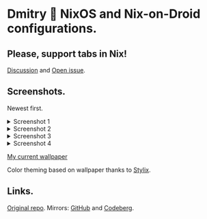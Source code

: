 # Dmitry 🌊 NixOS and Nix-on-Droid configurations.

## Please, support tabs in Nix!

[Discussion](https://github.com/NixOS/nix/pull/2911) and [Open issue](https://github.com/NixOS/nix/issues/7834).

## Screenshots.

Newest first.

<details>
<summary>Screenshot 1</summary>
<br><a href="https://ailivewallpapers.com/lunatic-arknights-live-wallpaper/">Source</a> / <a href="https://share.voronind.com/wallpaper/Live_Wallpaper_Pc_Com-Lunatic-Arknights-1920_X_1080.mp4">Mirror</a><br>
<img src="https://share.voronind.com/readme/04_video.gif" />
<img width=400px src="https://share.voronind.com/readme/04_android_lock.png" />
<img width=400px src="https://share.voronind.com/readme/04_android_nod.png" />
</details>

<details>
<summary>Screenshot 2</summary>
<br><a href="https://ailivewallpapers.com/music-cat-live-wallpaper/">Source</a> / <a href="https://share.voronind.com/wallpaper/Live_Wallpaper_Pc_Com-Music-Cat-3840_X_2160.mp4">Mirror</a><br>
<img src="https://share.voronind.com/readme/03_video.gif" />
<img width=400px src="https://share.voronind.com/readme/03_android_lock.png" />
<img width=400px src="https://share.voronind.com/readme/03_android_nod.png" />
</details>

<details>
<summary>Screenshot 3</summary>
<br><a href="https://moewalls.com/games/mita-shy-miside-live-wallpaper/">Source</a> / <a href="https://share.voronind.com/wallpaper/MitaShyMisideMoewallsCom.mp4">Mirror</a><br>
<img src="https://share.voronind.com/readme/02_Video.gif" />
<img width=400px src="https://share.voronind.com/readme/02_AndroidLock.png" />
<img width=400px src="https://share.voronind.com/readme/02_AndroidNod.png" />
</details>
<details>

<summary>Screenshot 4</summary>
<br><a href="https://moewalls.com/games/garden-lake-minecraft-live-wallpaper/">Source</a> / <a href="https://share.voronind.com/wallpaper/GardenLakeMinecraftMoewallsCom.mp4">Mirror</a><br>
<img src="https://share.voronind.com/readme/01_Video.gif" />
<img width=400px src="https://share.voronind.com/readme/01_AndroidLock.png" />
<img width=400px src="https://share.voronind.com/readme/01_AndroidNod.png" />
</details>

[My current wallpaper](option/Wallpaper.nix#L13)

Color theming based on wallpaper thanks to [Stylix](https://github.com/danth/stylix).

## Links.

[Original repo](https://git.voronind.com/voronind/nix).
Mirrors: [GitHub](https://github.com/voronind-com/nix) and [Codeberg](https://codeberg.org/voronind/nix).
